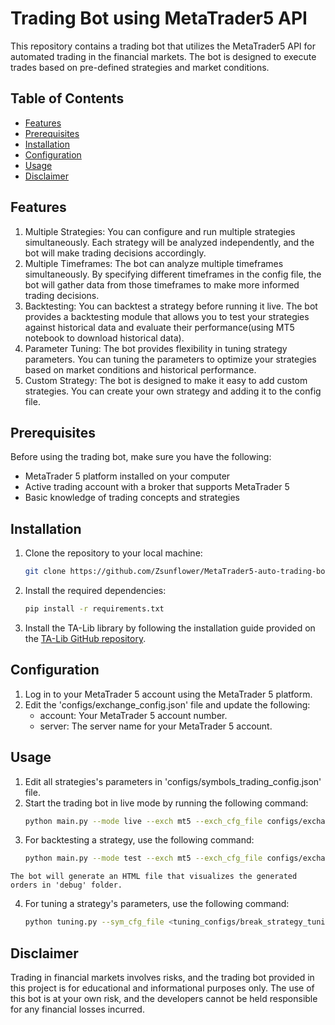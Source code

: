 # Trading Bot using MetaTrader5 API

This repository contains a trading bot that utilizes the MetaTrader5 API for automated trading in the financial markets. The bot is designed to execute trades based on pre-defined strategies and market conditions.

## Table of Contents
- [Features](features)
- [Prerequisites](prerequisites)
- [Installation](#installation)
- [Configuration](#configuration)
- [Usage](#usage)
- [Disclaimer](#disclaimer)

## Features
  1. Multiple Strategies: You can configure and run multiple strategies simultaneously. Each strategy will be analyzed independently, and the bot will make trading decisions accordingly.
  2. Multiple Timeframes: The bot can analyze multiple timeframes simultaneously. By specifying different timeframes in the config file, the bot will gather data from those timeframes to make more informed trading decisions.
  3. Backtesting: You can backtest a strategy before running it live. The bot provides a backtesting module that allows you to test your strategies against historical data and evaluate their performance(using MT5 notebook to download historical data).
  4. Parameter Tuning: The bot provides flexibility in tuning strategy parameters. You can tuning the parameters to optimize your strategies based on market conditions and historical performance.
  5. Custom Strategy: The bot is designed to make it easy to add custom strategies. You can create your own strategy and adding it to the config file.

## Prerequisites
  Before using the trading bot, make sure you have the following:
  - MetaTrader 5 platform installed on your computer
  - Active trading account with a broker that supports MetaTrader 5
  - Basic knowledge of trading concepts and strategies

## Installation
  1. Clone the repository to your local machine:
     ```bash
     git clone https://github.com/Zsunflower/MetaTrader5-auto-trading-bot
  2. Install the required dependencies:
     ```bash
     pip install -r requirements.txt
  3. Install the TA-Lib library by following the installation guide provided on the [TA-Lib GitHub repository](https://github.com/TA-Lib/ta-lib-python).
## Configuration
  1. Log in to your MetaTrader 5 account using the MetaTrader 5 platform.
  2. Edit the 'configs/exchange_config.json' file and update the following:
     - account: Your MetaTrader 5 account number.
     - server: The server name for your MetaTrader 5 account.

## Usage
  1. Edit all strategies's parameters in 'configs/symbols_trading_config.json' file.
  2. Start the trading bot in live mode by running the following command:
     ```bash
     python main.py --mode live --exch mt5 --exch_cfg_file configs/exchange_config.json --sym_cfg_file configs/symbols_trading_config.json

  3. For backtesting a strategy, use the following command:
     ```bash
     python main.py --mode test --exch mt5 --exch_cfg_file configs/exchange_config.json --sym_cfg_file <configs/break_strategy_config.json> --data_dir <path to historical candle data>
    The bot will generate an HTML file that visualizes the generated orders in 'debug' folder.

  4. For tuning a strategy's parameters, use the following command:
     ```bash
     python tuning.py --sym_cfg_file <tuning_configs/break_strategy_tuning_config.json> --data_dir <path to historical candle data>

## Disclaimer
  Trading in financial markets involves risks, and the trading bot provided in this project is for educational and informational purposes only. The use of this bot is at your own risk, and the developers cannot be held responsible for any financial losses incurred.
